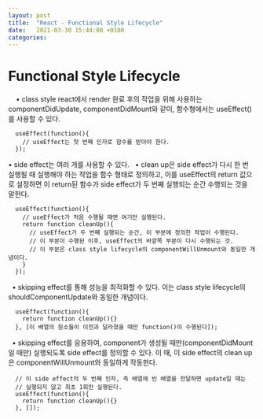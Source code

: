 ```yaml
---
layout: post
title:  "React - Functional Style Lifecycle"
date:   2021-03-30 15:44:00 +0100
categories:
---
```


# Functional Style Lifecycle
&nbsp;
&nbsp;
• class style react에서 render 완료 후의 작업을 위해 사용하는 componentDidUpdate, 
  componentDidMount와 같이, 함수형에서는 useEffect()를 사용할 수 있다.
```
  useEffect(function(){
    // useEffect는 첫 번째 인자로 함수를 받아야 한다.
  });
```
• side effect는 여러 개를 사용할 수 있다.
&nbsp;
• clean up은 side effect가 다시 한 번 실행될 때 실행해야 하는 작업을 함수 형태로 정의하고, 
  이를 useEffect의 return 값으로 설정하면 이 return된 함수가 side effect가 두 번째 
  실행되는 순간 수행되는 것을 말한다.
```
  useEffect(function(){
    // useEffect가 처음 수행될 때엔 여기만 실행된다.
    return function cleanUp(){
      // useEffect가 두 번째 실행되는 순간, 이 부분에 정의한 작업이 수행된다.
      // 이 부분이 수행된 이후, useEffect의 바깥쪽 부분이 다시 수행되는 것.
      // 이 부분은 class style lifecycle의 componentWillUnmount와 동일한 개념이다.
    }
  });
```
&nbsp;
• skipping effect를 통해 성능을 최적화할 수 있다. 이는 class style lifecycle의 
  shouldComponentUpdate와 동일한 개념이다.
```
  useEffect(function(){
    return function cleanUp(){}
  }, [이 배열의 원소들이 이전과 달라졌을 때만 function()이 수행된다]);
```
&nbsp;
• skipping effect를 응용하여, component가 생성될 때만(componentDidMount일 때만)
  실행되도록 side effect를 정의할 수 있다. 이 때, 이 side effect의 clean up은 
  componentWillUnmount와 동일하게 작동한다.
```
  // 이 side effect의 두 번째 인자, 즉 배열에 빈 배열을 전달하면 update일 때는 
  // 실행되지 않고 최초 1회만 실행된다.
  useEffect(function(){
    return function cleanUp(){}
  }, []);
```






